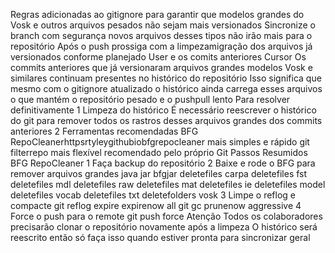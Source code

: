 Regras adicionadas ao gitignore para garantir que modelos grandes do Vosk e outros arquivos pesados não sejam mais versionados Sincronize o branch com segurança novos arquivos desses tipos não irão mais para o repositório Após o push prossiga com a limpezamigração dos arquivos já versionados conforme planejado
User
e os comits anteriores
Cursor
Os commits anteriores que já versionaram arquivos grandes modelos Vosk e similares continuam presentes no histórico do repositório Isso significa que mesmo com o gitignore atualizado o histórico ainda carrega esses arquivos  o que mantém o repositório pesado e o pushpull lento
Para resolver definitivamente
1 Limpeza do histórico É necessário reescrever o histórico do git para remover todos os rastros desses arquivos grandes dos commits anteriores
2 Ferramentas recomendadas
 BFG RepoCleanerhttpsrtyleygithubiobfgrepocleaner mais simples e rápido
 git filterrepo mais flexível recomendado pelo próprio Git
 Passos Resumidos BFG RepoCleaner
1 Faça backup do repositório
2 Baixe e rode o BFG para remover arquivos grandes
java jar bfgjar deletefiles carpa deletefiles fst deletefiles mdl deletefiles raw deletefiles mat deletefiles ie deletefiles model deletefiles vocab deletefiles txt deletefolders vosk 
3 Limpe o reflog e compacte
git reflog expire expirenow all
git gc prunenow aggressive
4 Force o push para o remote
git push force
Atenção
 Todos os colaboradores precisarão clonar o repositório novamente após a limpeza
 O histórico será reescrito então só faça isso quando estiver pronta para sincronizar geral